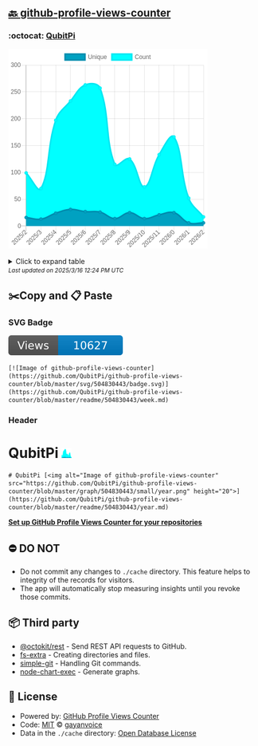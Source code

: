 ## [🔙 github-profile-views-counter](https://github.com/QubitPi/github-profile-views-counter)

### :octocat: [QubitPi](https://github.com/QubitPi/QubitPi)
![Image of github-profile-views-counter](https://github.com/QubitPi/github-profile-views-counter/blob/master/graph/504830443/large/year.png)

<details>
	<summary>Click to expand table</summary>
	<h2>:calendar: Year Page Views Table</h2>
<table>
	<tr>
		<th>
			Last Updated
		</th>
		<th>
			Unique
		</th>
		<th>
			Count
		</th>
	</tr>
	<tr>
		<td>
			<code>2025/3/1</code>
		</td>
		<td>
			<code>6</code>
		</td>
		<td>
			<code>17</code>
		</td>
	</tr>
	<tr>
		<td>
			<code>2025/2/1</code>
		</td>
		<td>
			<code>6</code>
		</td>
		<td>
			<code>52</code>
		</td>
	</tr>
	<tr>
		<td>
			<code>2025/1/1</code>
		</td>
		<td>
			<code>25</code>
		</td>
		<td>
			<code>166</code>
		</td>
	</tr>
	<tr>
		<td>
			<code>2024/12/1</code>
		</td>
		<td>
			<code>21</code>
		</td>
		<td>
			<code>133</code>
		</td>
	</tr>
	<tr>
		<td>
			<code>2024/11/1</code>
		</td>
		<td>
			<code>14</code>
		</td>
		<td>
			<code>73</code>
		</td>
	</tr>
	<tr>
		<td>
			<code>2024/10/1</code>
		</td>
		<td>
			<code>25</code>
		</td>
		<td>
			<code>125</code>
		</td>
	</tr>
	<tr>
		<td>
			<code>2024/9/1</code>
		</td>
		<td>
			<code>14</code>
		</td>
		<td>
			<code>115</code>
		</td>
	</tr>
	<tr>
		<td>
			<code>2024/8/1</code>
		</td>
		<td>
			<code>26</code>
		</td>
		<td>
			<code>257</code>
		</td>
	</tr>
	<tr>
		<td>
			<code>2024/7/1</code>
		</td>
		<td>
			<code>27</code>
		</td>
		<td>
			<code>263</code>
		</td>
	</tr>
	<tr>
		<td>
			<code>2024/6/1</code>
		</td>
		<td>
			<code>31</code>
		</td>
		<td>
			<code>233</code>
		</td>
	</tr>
	<tr>
		<td>
			<code>2024/5/1</code>
		</td>
		<td>
			<code>24</code>
		</td>
		<td>
			<code>197</code>
		</td>
	</tr>
	<tr>
		<td>
			<code>2024/4/1</code>
		</td>
		<td>
			<code>13</code>
		</td>
		<td>
			<code>70</code>
		</td>
	</tr>
	<tr>
		<td>
			<code>2024/3/1</code>
		</td>
		<td>
			<code>16</code>
		</td>
		<td>
			<code>99</code>
		</td>
	</tr>
</table>

</details>
<small><i>Last updated on 2025/3/16 12:24 PM UTC</i></small>

## ✂️Copy and 📋 Paste
### SVG Badge
[![Image of github-profile-views-counter](https://github.com/QubitPi/github-profile-views-counter/blob/master/svg/504830443/badge.svg)](https://github.com/QubitPi/github-profile-views-counter/blob/master/readme/504830443/week.md)
```readme
[![Image of github-profile-views-counter](https://github.com/QubitPi/github-profile-views-counter/blob/master/svg/504830443/badge.svg)](https://github.com/QubitPi/github-profile-views-counter/blob/master/readme/504830443/week.md)
```
### Header
# QubitPi [<img alt="Image of github-profile-views-counter" src="https://github.com/QubitPi/github-profile-views-counter/blob/master/graph/504830443/small/year.png" height="20">](https://github.com/QubitPi/github-profile-views-counter/blob/master/readme/504830443/year.md)
```readme
# QubitPi [<img alt="Image of github-profile-views-counter" src="https://github.com/QubitPi/github-profile-views-counter/blob/master/graph/504830443/small/year.png" height="20">](https://github.com/QubitPi/github-profile-views-counter/blob/master/readme/504830443/year.md)
```
[**Set up GitHub Profile Views Counter for your repositories**](https://github.com/gayanvoice/github-profile-views-counter)
## ⛔ DO NOT
- Do not commit any changes to `./cache` directory. This feature helps to integrity of the records for visitors.
- The app will automatically stop measuring insights until you revoke those commits.
## 📦 Third party

- [@octokit/rest](https://www.npmjs.com/package/@octokit/rest) - Send REST API requests to GitHub.
- [fs-extra](https://www.npmjs.com/package/fs-extra) - Creating directories and files.
- [simple-git](https://www.npmjs.com/package/simple-git) - Handling Git commands.
- [node-chart-exec](https://www.npmjs.com/package/node-chart-exec) - Generate graphs.
## 📄 License
- Powered by: [GitHub Profile Views Counter](https://github.com/gayanvoice/github-profile-views-counter)
- Code: [MIT](./LICENSE) © [gayanvoice](https://github.com/gayanvoice/github-profile-views-counter)
- Data in the `./cache` directory: [Open Database License](https://opendatacommons.org/licenses/odbl/1-0/)